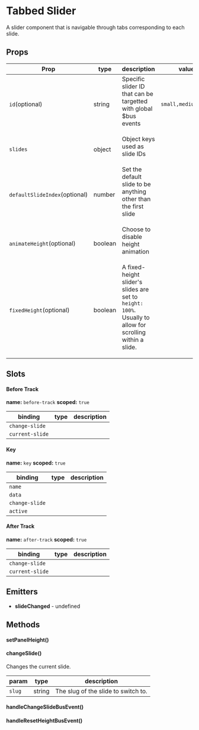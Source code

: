 # Tabbed Slider


A slider component that is navigable through tabs corresponding to each slide.

## Props

| Prop | type | description | values |
| ---- | ---- | ----------- | ------ |
| `id`<span>(optional)</span> | string | Specific slider ID that can be targetted with global $bus events<ul></ul> | `small,medium,large` |
| `slides` | object | Object keys used as slide IDs<ul></ul> |  |
| `defaultSlideIndex`<span>(optional)</span> | number | Set the default slide to be anything other than the first slide<ul></ul> |  |
| `animateHeight`<span>(optional)</span> | boolean | Choose to disable height animation<ul></ul> |  |
| `fixedHeight`<span>(optional)</span> | boolean | A fixed-height slider's slides are set to `height: 100%`. Usually to allow for scrolling within a slide.<ul></ul> |  |

## Slots

#### Before Track


**name:** `before-track`  **scoped:** `true`

| binding | type | description |
| ------- | ---- | ----------- |
| `change-slide` |  |  |
| `current-slide` |  |  |

#### Key


**name:** `key`  **scoped:** `true`

| binding | type | description |
| ------- | ---- | ----------- |
| `name` |  |  |
| `data` |  |  |
| `change-slide` |  |  |
| `active` |  |  |

#### After Track


**name:** `after-track`  **scoped:** `true`

| binding | type | description |
| ------- | ---- | ----------- |
| `change-slide` |  |  |
| `current-slide` |  |  |

## Emitters


 - **slideChanged** - undefined

## Methods

#### setPanelHeight()

#### changeSlide()


Changes the current slide.

| param | type | description |
| ----- | ---- | ----------- |
| `slug` | string | The slug of the slide to switch to. |

#### handleChangeSlideBusEvent()

#### handleResetHeightBusEvent()

